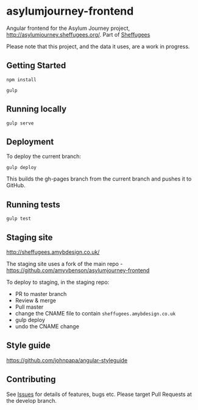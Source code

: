 # asylumjourney-frontend

Angular frontend for the Asylum Journey project, http://asylumjourney.sheffugees.org/. Part of [Sheffugees](http://www.yoomee.com/first-refugee-hackathon)

Please note that this project, and the data it uses, are a work in progress.

## Getting Started

```
npm install

gulp
````

## Running locally

```
gulp serve
```

## Deployment

To deploy the current branch:

```
gulp deploy
```

This builds the gh-pages branch from the current branch and pushes it to GitHub.

## Running tests

```
gulp test
````

## Staging site

http://sheffugees.amybdesign.co.uk/

The staging site uses a fork of the main repo - https://github.com/amyvbenson/asylumjourney-frontend

To deploy to staging, in the staging repo:

* PR to master branch
* Review & merge
* Pull master
* change the CNAME file to contain `sheffugees.amybdesign.co.uk`
* gulp deploy
* undo the CNAME change

## Style guide

https://github.com/johnpapa/angular-styleguide

## Contributing

See [Issues](https://github.com/Sheffugees/asylumjourney-frontend/issues) for details of features, bugs etc.  Please target Pull Requests at the develop branch.
